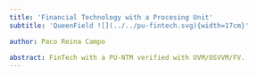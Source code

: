 ```yaml
---
title: 'Financial Technology with a Procesing Unit'
subtitle: 'QueenField ![](../../pu-fintech.svg){width=17cm}'

author: Paco Reina Campo

abstract: FinTech with a PU-NTM verified with UVM/OSVVM/FV.
---
```

